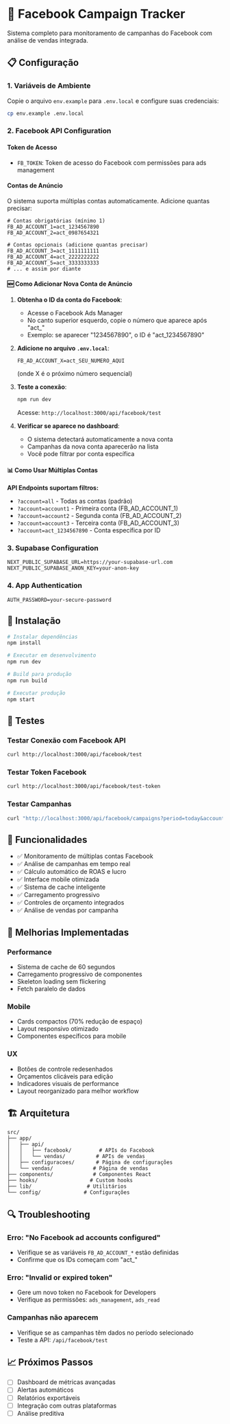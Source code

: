 # 🚀 Facebook Campaign Tracker

Sistema completo para monitoramento de campanhas do Facebook com análise de vendas integrada.

## 📋 Configuração

### 1. Variáveis de Ambiente

Copie o arquivo `env.example` para `.env.local` e configure suas credenciais:

```bash
cp env.example .env.local
```

### 2. Facebook API Configuration

#### Token de Acesso
- `FB_TOKEN`: Token de acesso do Facebook com permissões para ads management

#### Contas de Anúncio
O sistema suporta múltiplas contas automaticamente. Adicione quantas precisar:

```env
# Contas obrigatórias (mínimo 1)
FB_AD_ACCOUNT_1=act_1234567890
FB_AD_ACCOUNT_2=act_0987654321

# Contas opcionais (adicione quantas precisar)
FB_AD_ACCOUNT_3=act_1111111111
FB_AD_ACCOUNT_4=act_2222222222
FB_AD_ACCOUNT_5=act_3333333333
# ... e assim por diante
```

#### 🆕 Como Adicionar Nova Conta de Anúncio

1. **Obtenha o ID da conta do Facebook**:
   - Acesse o Facebook Ads Manager
   - No canto superior esquerdo, copie o número que aparece após "act_"
   - Exemplo: se aparecer "1234567890", o ID é "act_1234567890"

2. **Adicione no arquivo `.env.local`**:
   ```env
   FB_AD_ACCOUNT_X=act_SEU_NUMERO_AQUI
   ```
   (onde X é o próximo número sequencial)

3. **Teste a conexão**:
   ```bash
   npm run dev
   ```
   Acesse: `http://localhost:3000/api/facebook/test`

4. **Verificar se aparece no dashboard**:
   - O sistema detectará automaticamente a nova conta
   - Campanhas da nova conta aparecerão na lista
   - Você pode filtrar por conta específica

#### 📊 Como Usar Múltiplas Contas

**API Endpoints suportam filtros:**
- `?account=all` - Todas as contas (padrão)
- `?account=account1` - Primeira conta (FB_AD_ACCOUNT_1)
- `?account=account2` - Segunda conta (FB_AD_ACCOUNT_2)
- `?account=account3` - Terceira conta (FB_AD_ACCOUNT_3)
- `?account=act_1234567890` - Conta específica por ID

### 3. Supabase Configuration

```env
NEXT_PUBLIC_SUPABASE_URL=https://your-supabase-url.com
NEXT_PUBLIC_SUPABASE_ANON_KEY=your-anon-key
```

### 4. App Authentication

```env
AUTH_PASSWORD=your-secure-password
```

## 🔧 Instalação

```bash
# Instalar dependências
npm install

# Executar em desenvolvimento
npm run dev

# Build para produção
npm run build

# Executar produção
npm start
```

## 🧪 Testes

### Testar Conexão com Facebook API
```bash
curl http://localhost:3000/api/facebook/test
```

### Testar Token Facebook
```bash
curl http://localhost:3000/api/facebook/test-token
```

### Testar Campanhas
```bash
curl "http://localhost:3000/api/facebook/campaigns?period=today&account=all"
```

## 📱 Funcionalidades

- ✅ Monitoramento de múltiplas contas Facebook
- ✅ Análise de campanhas em tempo real
- ✅ Cálculo automático de ROAS e lucro
- ✅ Interface mobile otimizada
- ✅ Sistema de cache inteligente
- ✅ Carregamento progressivo
- ✅ Controles de orçamento integrados
- ✅ Análise de vendas por campanha

## 🎨 Melhorias Implementadas

### Performance
- Sistema de cache de 60 segundos
- Carregamento progressivo de componentes
- Skeleton loading sem flickering
- Fetch paralelo de dados

### Mobile
- Cards compactos (70% redução de espaço)
- Layout responsivo otimizado
- Componentes específicos para mobile

### UX
- Botões de controle redesenhados
- Orçamentos clicáveis para edição
- Indicadores visuais de performance
- Layout reorganizado para melhor workflow

## 🏗️ Arquitetura

```
src/
├── app/
│   ├── api/
│   │   ├── facebook/         # APIs do Facebook
│   │   └── vendas/          # APIs de vendas
│   ├── configuracoes/       # Página de configurações
│   └── vendas/             # Página de vendas
├── components/             # Componentes React
├── hooks/                 # Custom hooks
├── lib/                  # Utilitários
└── config/              # Configurações
```

## 🔍 Troubleshooting

### Erro: "No Facebook ad accounts configured"
- Verifique se as variáveis `FB_AD_ACCOUNT_*` estão definidas
- Confirme que os IDs começam com "act_"

### Erro: "Invalid or expired token"
- Gere um novo token no Facebook for Developers
- Verifique as permissões: `ads_management`, `ads_read`

### Campanhas não aparecem
- Verifique se as campanhas têm dados no período selecionado
- Teste a API: `/api/facebook/test`

## 📈 Próximos Passos

- [ ] Dashboard de métricas avançadas
- [ ] Alertas automáticos
- [ ] Relatórios exportáveis
- [ ] Integração com outras plataformas
- [ ] Análise preditiva
